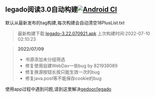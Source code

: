 ## legado阅读3.0自动构建[![Android CI](https://github.com/10bits/gedoor-Build/workflows/Android%20CI/badge.svg)](https://github.com/10bits/gedoor-Build/actions)

默认从最新发布的tag构建,每次构建会自动清空18PlusList.txt

> 最新构建下载:[legado-3.22.070921.apk](https://github.com/xcbt9527/gedoor-Build/releases/download/legado-3.22.070921/legado-3.22.070921.apk) 上次构建时间:2022-07-10 02:10:23
<!--start-->
> **2022/07/09**
> 
> * 书源添加未分组筛选
> * 修复使用自建WebDav一些bug by 821938089
> * 修复换源按钮长按只能生效一次的bug
> * 修复java.post等不能保存cookie的bug
<!--end-->
  
使用app过程中遇到问题,请到这里解决[gedoor/legado](https://github.com/gedoor/legado/issues)

